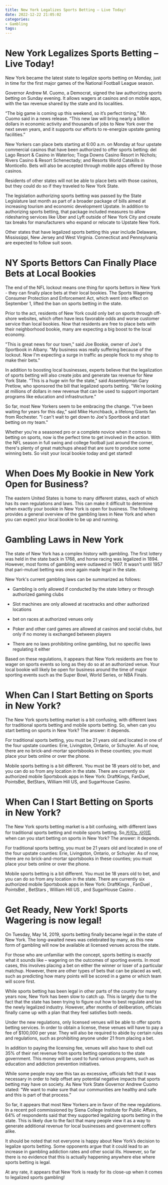 ```yaml
---
title: New York Legalizes Sports Betting – Live Today!
date: 2022-12-22 21:05:02
categories:
- Gambling
tags:
---
```



#  New York Legalizes Sports Betting – Live Today!

New York became the latest state to legalize sports betting on Monday, just in time for the first major games of the National Football League season.

Governor Andrew M. Cuomo, a Democrat, signed the law authorizing sports betting on Sunday evening. It allows wagers at casinos and on mobile apps, with the tax revenue shared by the state and its localities.

“The big game is coming up this weekend, so it’s perfect timing,” Mr. Cuomo said in a news release. “This new law will bring nearly a billion dollars in economic activity and thousands of jobs to New York over the next seven years, and it supports our efforts to re-energize upstate gaming facilities.”

New Yorkers can place bets starting at 6:00 a.m. on Monday at four upstate commercial casinos that have been authorized to offer sports betting: del Lago Resort & Casino in Waterloo; Tioga Downs Casino Resort in Nichols; Rivers Casino & Resort Schenectady; and Resorts World Catskills in Monticello. Bets will also be accepted through mobile apps offered by those casinos.

Residents of other states will not be able to place bets with those casinos, but they could do so if they traveled to New York State.

The legislation authorizing sports betting was passed by the State Legislature last month as part of a broader package of bills aimed at increasing tourism and economic development Upstate. In addition to authorizing sports betting, that package included measures to allow ridesharing services like Uber and Lyft outside of New York City and create tax breaks for manufacturers who expand or relocate to Upstate New York.

Other states that have legalized sports betting this year include Delaware, Mississippi, New Jersey and West Virginia. Connecticut and Pennsylvania are expected to follow suit soon.

#  NY Sports Bettors Can Finally Place Bets at Local Bookies

The end of the NFL lockout means one thing for sports bettors in New York - they can finally place bets at their local bookies. The Sports Wagering Consumer Protection and Enforcement Act, which went into effect on September 1, lifted the ban on sports betting in the state.

Prior to the act, residents of New York could only bet on sports through off-shore websites, which often have less favorable odds and worse customer service than local bookies. Now that residents are free to place bets with their neighborhood bookie, many are expecting a big boost to the local economy.

"This is great news for our town," said Joe Bookie, owner of Joe's Sportbook in Albany. "My business was really suffering because of the lockout. Now I'm expecting a surge in traffic as people flock to my shop to make their bets."

In addition to boosting local businesses, experts believe that the legalization of sports betting will also create jobs and generate tax revenue for New York State. "This is a huge win for the state," said Assemblyman Gary Pretlow, who sponsored the bill that legalized sports betting. "We're looking at millions of dollars in new revenue that can be used to support important programs like education and infrastructure."

So far, most New Yorkers seem to be embracing the change. "I've been waiting for years for this day," said Mike Hunchback, a lifelong Giants fan from Rochester. "I can't wait to get down to Joe's Sportbook and start betting on my team."

Whether you're a seasoned pro or a complete novice when it comes to betting on sports, now is the perfect time to get involved in the action. With the NFL season in full swing and college football just around the corner, there's plenty of great matchups ahead that are sure to produce some winning bets. So visit your local bookie today and get started!

#  When Does My Bookie in New York Open for Business?

The eastern United States is home to many different states, each of which has its own regulations and laws. This can make it difficult to determine when exactly your bookie in New York is open for business. The following provides a general overview of the gambling laws in New York and when you can expect your local bookie to be up and running.

# Gambling Laws in New York

The state of New York has a complex history with gambling. The first lottery was held in the state back in 1768, and horse racing was legalized in 1894. However, most forms of gambling were outlawed in 1907. It wasn't until 1957 that pari-mutuel betting was once again made legal in the state.

New York's current gambling laws can be summarized as follows:

* Gambling is only allowed if conducted by the state lottery or through authorized gaming clubs

* Slot machines are only allowed at racetracks and other authorized locations

* bet on races at authorized venues only 

* Poker and other card games are allowed at casinos and social clubs, but only if no money is exchanged between players

* There are no laws prohibiting online gambling, but no specific laws regulating it either 

Based on these regulations, it appears that New York residents are free to wager on sports events so long as they do so at an authorized venue. Your local bookie will likely be open for business around the time of major sporting events such as the Super Bowl, World Series, or NBA Finals.

#  When Can I Start Betting on Sports in New York?

The New York sports betting market is a bit confusing, with different laws for traditional sports betting and mobile sports betting. So, when can you start betting on sports in New York? The answer: it depends.

For traditional sports betting, you must be 21 years old and located in one of the four upstate counties: Erie, Livingston, Ontario, or Schuyler. As of now, there are no brick-and-mortar sportsbooks in these counties; you must place your bets online or over the phone.

Mobile sports betting is a bit different. You must be 18 years old to bet, and you can do so from any location in the state. There are currently six authorized mobile Sportsbook apps in New York: DraftKings, FanDuel, PointsBet, BetStars, William Hill US, and SugarHouse Casino.

# When Can I Start Betting on Sports in New York?

The New York sports betting market is a bit confusing, with different laws for traditional sports betting and mobile sports betting. So,[카지노 사이트](https://choegocasino.com/) when can you start betting on sports in New York? The answer: it depends.



For traditional sports betting, you must be 21 years old and located in one of the four upstate counties: Erie, Livingston, Ontario, or Schuyler. As of now, there are no brick-and-mortar sportsbooks in these counties; you must place your bets online or over the phone.



 
Mobile sports betting is a bit different. You must be 18 years old to bet, and you can do so from any location in the state. There are currently six authorized mobile Sportsbook apps in New York: DraftKings , FanDuel , PointsBet , BetStars , William Hill US , and SugarHouse Casino .

#  Get Ready, New York! Sports Wagering is now legal!

On Tuesday, May 14, 2019, sports betting finally became legal in the state of New York. The long-awaited news was celebrated by many, as this new form of gambling will now be available at licensed venues across the state.

For those who are unfamiliar with the concept, sports betting is exactly what it sounds like – wagering on the outcomes of sporting events. In most cases, this involves placing a bet on either the winner or loser of a particular matchup. However, there are other types of bets that can be placed as well, such as predicting how many points will be scored in a game or which team will score first.

While sports betting has been legal in other parts of the country for many years now, New York has been slow to catch up. This is largely due to the fact that the state has been trying to figure out how to best regulate and tax the newly legalized industry. However, after months of deliberation, officials finally came up with a plan that they feel satisfies both needs.

Under the new regulations, only licensed venues will be able to offer sports betting services. In order to obtain a license, these venues will have to pay a fee of $100,000 per year. They will also be required to abide by certain rules and regulations, such as prohibiting anyone under 21 from placing a bet.

In addition to paying the licensing fee, venues will also have to shell out 35% of their net revenue from sports betting operations to the state government. This money will be used to fund various programs, such as education and addiction prevention initiatives.

While some people may see this tax as excessive, officials felt that it was necessary in order to help offset any potential negative impacts that sports betting may have on society. As New York State Governor Andrew Cuomo stated: “We want to make sure that our communities are healthy and safe and this is part of that process.”

So far, it appears that most New Yorkers are in favor of the new regulations. In a recent poll commissioned by Siena College Institute for Public Affairs, 64% of respondents said that they supported legalizing sports betting in the state. This is likely due to the fact that many people view it as a way to generate additional revenue for local businesses and government coffers alike.

It should be noted that not everyone is happy about New York’s decision to legalize sports betting. Some opponents argue that it could lead to an increase in gambling addiction rates and other social ills. However, so far there is no evidence that this is actually happening anywhere else where sports betting is legal.

At any rate, it appears that New York is ready for its close-up when it comes to legalized sports gambling!